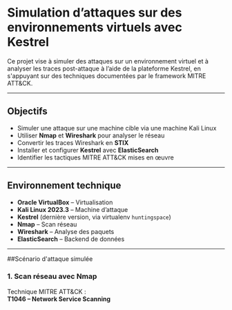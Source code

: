 # Simulation d’attaques sur des environnements virtuels avec Kestrel

Ce projet vise à simuler des attaques sur un environnement virtuel et à analyser les traces post-attaque à l’aide de la plateforme Kestrel, en s'appuyant sur des techniques documentées par le framework MITRE ATT&CK.

---

## Objectifs
- Simuler une attaque sur une machine cible via une machine Kali Linux
- Utiliser **Nmap** et **Wireshark** pour analyser le réseau
- Convertir les traces Wireshark en **STIX**
- Installer et configurer **Kestrel** avec **ElasticSearch**
- Identifier les tactiques MITRE ATT&CK mises en œuvre

---

## Environnement technique
- **Oracle VirtualBox** – Virtualisation
- **Kali Linux 2023.3** – Machine d’attaque
- **Kestrel** (dernière version, via virtualenv `huntingspace`)
- **Nmap** – Scan réseau
- **Wireshark** – Analyse des paquets
- **ElasticSearch** – Backend de données

---
##Scénario d'attaque simulée

### 1. **Scan réseau avec Nmap**

Technique MITRE ATT&CK :  
 **T1046 – Network Service Scanning**
